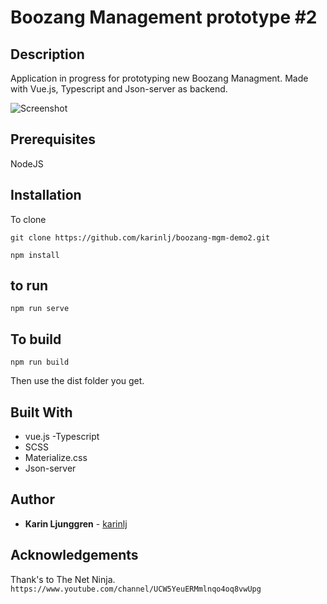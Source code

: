 # Boozang Management prototype #2

## Description

Application in progress for prototyping new Boozang Managment. Made with Vue.js, Typescript and Json-server as backend.

![Screenshot](/src/assets/screenshot.jpg?raw=true "Screenshot")

## Prerequisites

NodeJS

## Installation

To clone

`git clone https://github.com/karinlj/boozang-mgm-demo2.git`

```
npm install
```

## to run

```
npm run serve
```

## To build

```
npm run build
```

Then use the dist folder you get.

## Built With

- vue.js
  -Typescript
- SCSS
- Materialize.css
- Json-server

## Author

- **Karin Ljunggren** - [karinlj](https://github.com/karinlj)

## Acknowledgements

Thank's to The Net Ninja.  
`https://www.youtube.com/channel/UCW5YeuERMmlnqo4oq8vwUpg`
